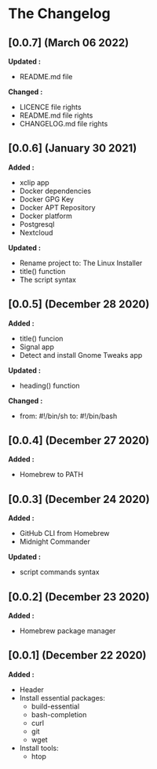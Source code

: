 # The Changelog

## [0.0.7] (March 06 2022)

**Updated :**
- README.md file

**Changed :**

- LICENCE file rights
- README.md file rights
- CHANGELOG.md file rights

## [0.0.6] (January 30 2021)

**Added :**
- xclip app
- Docker dependencies
- Docker GPG Key
- Docker APT Repository
- Docker platform
- Postgresql
- Nextcloud

**Updated :**
- Rename project to: The Linux Installer
- title() function
- The script syntax

## [0.0.5] (December 28 2020)

**Added :**

- title() funcion
- Signal app
- Detect and install Gnome Tweaks app

**Updated :**

- heading() function

**Changed :**

- from: #!/bin/sh to: #!/bin/bash


## [0.0.4] (December 27 2020)

**Added :**

- Homebrew to PATH


## [0.0.3] (December 24 2020)

**Added :**

- GitHub CLI from Homebrew
- Midnight Commander

**Updated :**

- script commands syntax


## [0.0.2] (December 23 2020)

**Added :**

- Homebrew package manager


## [0.0.1] (December 22 2020)

**Added :**

- Header
- Install essential packages:
  - build-essential
  - bash-completion
  - curl
  - git
  - wget
- Install tools:
  - htop
